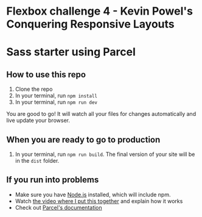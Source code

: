 # Flexbox challenge 4 - Kevin Powel's Conquering Responsive Layouts

# Sass starter using Parcel

## How to use this repo
1. Clone the repo
2. In your terminal, run `npm install`
3. In your terminal, run `npm run dev`

You are good to go! It will watch all your files for changes automatically and live update your browser. 

## When you are ready to go to production
1. In your terminal, run `npm run build`. The final version of your site will be in the `dist` folder.

## If you run into problems
- Make sure you have [Node.js](https://nodejs.org/en/) installed, which will include npm.
- Watch [the video where I put this together](https://youtu.be/wYWf2m_yzBQ) and explain how it works
- Check out [Parcel's documentation](https://parceljs.org/getting_started.html)
